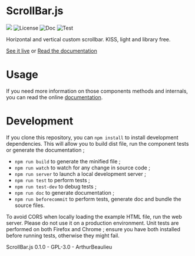# ScrollBar.js

![](https://badgen.net/badge/version/GPL-3.0/blue)
![License](https://img.shields.io/github/license/ArthurBeaulieu/ScrollBar.js.svg)
![Doc](https://badgen.net/badge/documentation/written/green)
![Test](https://badgen.net/badge/test/TODO/orange)

Horizontal and vertical custom scrollbar. KISS, light and library free.

[See it live](https://ArthurBeaulieu.github.io/ScrollBar.js/demo/example.html) or [Read the documentation](https://ArthurBeaulieu.github.io/ScrollBar.js/doc/index.html)

# Usage

If you need more information on those components methods and internals, you can read the online [documentation](https://ArthurBeaulieu.github.io/ScrollBar.js/doc/).

# Development

If you clone this repository, you can `npm install` to install development dependencies. This will allow you to build dist file, run the component tests or generate the documentation ;

- `npm run build` to generate the minified file ;
- `npm run watch` to watch for any change in source code ;
- `npm run server` to launch a local development server ;
- `npm run test` to perform tests ;
- `npm run test-dev` to debug tests ;
- `npm run doc` to generate documentation ;
- `npm run beforecommit` to perform tests, generate doc and bundle the source files.

To avoid CORS when locally loading the example HTML file, run the web server. Please do not use it on a production environment. Unit tests are performed on both Firefox and Chrome ; ensure you have both installed before running tests, otherwise they might fail.

ScrollBar.js 0.1.0 - GPL-3.0 - ArthurBeaulieu
